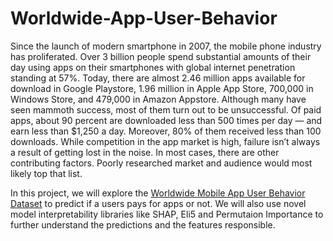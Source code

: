 # Worldwide-App-User-Behavior

Since the launch of modern smartphone in 2007, the mobile phone industry has proliferated. Over 3 billion people spend substantial amounts of their day using apps on their smartphones with global internet penetration standing at 57%. Today, there are almost 2.46 million apps available for download in Google Playstore, 1.96 million in Apple App Store, 700,000 in Windows Store, and 479,000 in Amazon Appstore. Although many have seen mammoth success, most of them turn out to be unsuccessful. Of paid apps, about 90 percent are downloaded less than 500 times per day — and earn less than $1,250 a day. Moreover, 80% of them received less than 100 downloads. While competition in the app market is high, failure isn’t always a result of getting lost in the noise. In most cases, there are other contributing factors. Poorly researched market and audience would most likely top that list.

In this project, we will explore the <a href="https://doi.org/10.7910/DVN/27459">Worldwide Mobile App User Behavior Dataset</a> to predict if a users pays for apps or not. We will also use novel model interpretability libraries like SHAP, Eli5 and Permutaion Importance to further understand the predictions and the features responsible.

